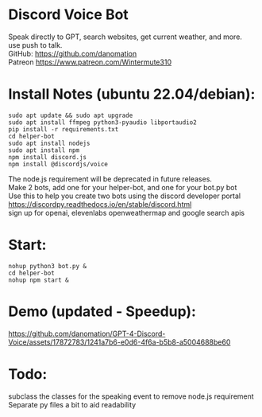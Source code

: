 # Discord Voice Bot
  Speak directly to GPT, search websites, get current weather, and more.  
  use push to talk.  
  GitHub: https://github.com/danomation  
  Patreon https://www.patreon.com/Wintermute310  
  
# Install Notes (ubuntu 22.04/debian):  
    sudo apt update && sudo apt upgrade  
    sudo apt install ffmpeg python3-pyaudio libportaudio2
    pip install -r requirements.txt     
    cd helper-bot    
    sudo apt install nodejs    
    sudo apt install npm    
    npm install discord.js    
    npm install @discordjs/voice    
The node.js requirement will be deprecated in future releases.  
Make 2 bots, add one for your helper-bot, and one for your bot.py bot  
Use this to help you create two bots using the discord developer portal  
https://discordpy.readthedocs.io/en/stable/discord.html  
sign up for openai, elevenlabs openweathermap and google search apis  
        
# Start:
    nohup python3 bot.py &    
    cd helper-bot    
    nohup npm start &    

# Demo (updated - Speedup):




https://github.com/danomation/GPT-4-Discord-Voice/assets/17872783/1241a7b6-e0d6-4f6a-b5b8-a5004688be60






# Todo:    
subclass the classes for the speaking event to remove node.js requirement  
Separate py files a bit to aid readability
